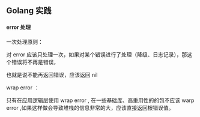 ## Golang 实践

#### error 处理

一次处理原则：

对 error 应该只处理一次，如果对某个错误进行了处理（降级、日志记录），那这个错误将不再是错误，

也就是说不能再返回错误，应该返回 nil 



wrap error ：

只有在应用逻辑层使用 wrap error , 在一些基础库、高重用性的的包不应该 warp error ,如果这样做会导致堆栈的信息非常的大，应该直接返回根错误值。

